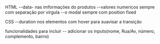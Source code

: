 HTML
--data- nas imformações do produtos
--valores numericos sempre com separação por vírgula
--o modal sempre com position fixed

CSS
--duration nos elementos com hover para suavisar a transição

funcionalidades para incluir
-- adicionar os inputs(nome, Rua/Av, número, complemento, bairro)

